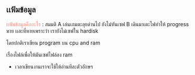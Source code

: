 ## เเฟ้มข้อมูล

<span style="color: salmon"> เเฟ้มข้อมูลคืออะไร </span> : สมมติ A เล่นเกมตะลุยด่านไป ยังไม่ทันเซฟ B เดินมาเตะไฟทำให้ progress หาย เเละที่หายเพราะว่า เรายังไม่เซฟใน hardisk

โดยปกติเราเขียน program บน cpu and ram 

เรื่องไฟล์เพื่อให้มันเซฟไฟล์ลง ram 

- เวลาเขียนงานเราจะใช้ให้อ่านทีละตัวอักษร